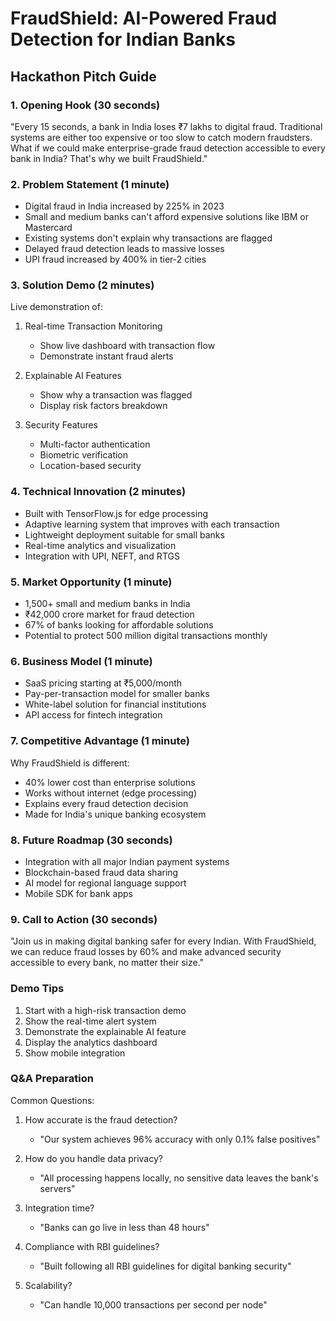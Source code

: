 # FraudShield: AI-Powered Fraud Detection for Indian Banks
## Hackathon Pitch Guide

### 1. Opening Hook (30 seconds)
"Every 15 seconds, a bank in India loses ₹7 lakhs to digital fraud. Traditional systems are either too expensive or too slow to catch modern fraudsters. What if we could make enterprise-grade fraud detection accessible to every bank in India? That's why we built FraudShield."

### 2. Problem Statement (1 minute)
- Digital fraud in India increased by 225% in 2023
- Small and medium banks can't afford expensive solutions like IBM or Mastercard
- Existing systems don't explain why transactions are flagged
- Delayed fraud detection leads to massive losses
- UPI fraud increased by 400% in tier-2 cities

### 3. Solution Demo (2 minutes)
Live demonstration of:
1. Real-time Transaction Monitoring
   - Show live dashboard with transaction flow
   - Demonstrate instant fraud alerts
   
2. Explainable AI Features
   - Show why a transaction was flagged
   - Display risk factors breakdown
   
3. Security Features
   - Multi-factor authentication
   - Biometric verification
   - Location-based security

### 4. Technical Innovation (2 minutes)
- Built with TensorFlow.js for edge processing
- Adaptive learning system that improves with each transaction
- Lightweight deployment suitable for small banks
- Real-time analytics and visualization
- Integration with UPI, NEFT, and RTGS

### 5. Market Opportunity (1 minute)
- 1,500+ small and medium banks in India
- ₹42,000 crore market for fraud detection
- 67% of banks looking for affordable solutions
- Potential to protect 500 million digital transactions monthly

### 6. Business Model (1 minute)
- SaaS pricing starting at ₹5,000/month
- Pay-per-transaction model for smaller banks
- White-label solution for financial institutions
- API access for fintech integration

### 7. Competitive Advantage (1 minute)
Why FraudShield is different:
- 40% lower cost than enterprise solutions
- Works without internet (edge processing)
- Explains every fraud detection decision
- Made for India's unique banking ecosystem

### 8. Future Roadmap (30 seconds)
- Integration with all major Indian payment systems
- Blockchain-based fraud data sharing
- AI model for regional language support
- Mobile SDK for bank apps

### 9. Call to Action (30 seconds)
"Join us in making digital banking safer for every Indian. With FraudShield, we can reduce fraud losses by 60% and make advanced security accessible to every bank, no matter their size."

### Demo Tips
1. Start with a high-risk transaction demo
2. Show the real-time alert system
3. Demonstrate the explainable AI feature
4. Display the analytics dashboard
5. Show mobile integration

### Q&A Preparation
Common Questions:
1. How accurate is the fraud detection?
   - "Our system achieves 96% accuracy with only 0.1% false positives"

2. How do you handle data privacy?
   - "All processing happens locally, no sensitive data leaves the bank's servers"

3. Integration time?
   - "Banks can go live in less than 48 hours"

4. Compliance with RBI guidelines?
   - "Built following all RBI guidelines for digital banking security"

5. Scalability?
   - "Can handle 10,000 transactions per second per node"
